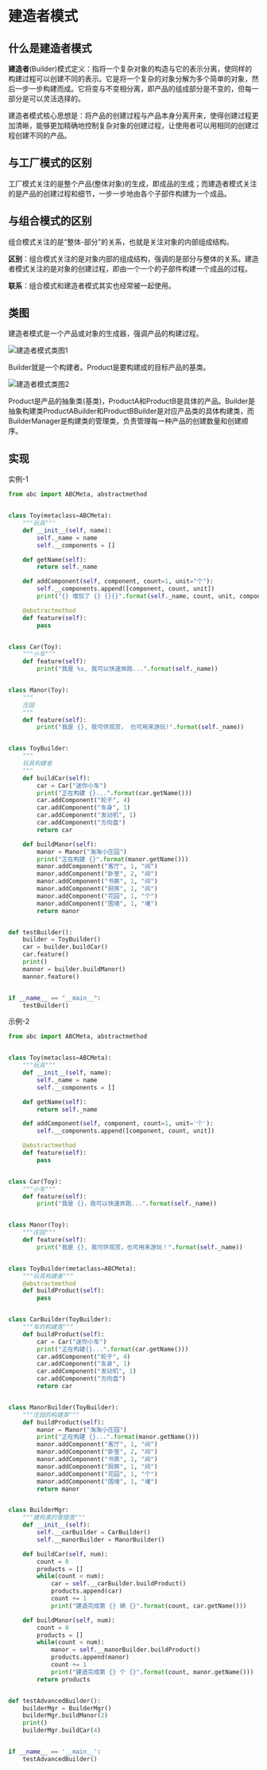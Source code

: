 # 建造者模式

## 什么是建造者模式

**建造者**(Builder)模式定义：指将一个复杂对象的构造与它的表示分离，使同样的构建过程可以创建不同的表示。它是将一个复杂的对象分解为多个简单的对象，然后一步一步构建而成。它将变与不变相分离，即产品的组成部分是不变的，但每一部分是可以灵活选择的。

建造者模式核心思想是：将产品的创建过程与产品本身分离开来，使得创建过程更加清晰，能够更加精确地控制复杂对象的创建过程，让使用者可以用相同的创建过程创建不同的产品。

## 与工厂模式的区别

工厂模式关注的是整个产品(整体对象)的生成，即成品的生成；而建造者模式关注的是产品的创建过程和细节，一步一步地由各个子部件构建为一个成品。

## 与组合模式的区别

组合模式关注的是“整体-部分”的关系，也就是关注对象的内部组成结构。

**区别**：组合模式关注的是对象内部的组成结构，强调的是部分与整体的关系。建造者模式关注的是对象的创建过程，即由一个一个的子部件构建一个成品的过程。

**联系**：组合模式和建造者模式其实也经常被一起使用。

## 类图

建造者模式是一个产品或对象的生成器，强调产品的构建过程。

![建造者模式类图1](images/建造者模式的类图1.png)

Builder就是一个构建者。Product是要构建成的目标产品的基类。

![建造者模式类图2](images/建造者模式的类图2.png)

Product是产品的抽象类(基类)，ProductA和ProductB是具体的产品。Builder是抽象构建类ProductABuilder和ProductBBuilder是对应产品类的具体构建类，而BuilderManager是构建类的管理类，负责管理每一种产品的创建数量和创建顺序。

## 实现

实例-1

```python
from abc import ABCMeta, abstractmethod


class Toy(metaclass=ABCMeta):
    """玩具"""
    def __init__(self, name):
        self._name = name
        self.__components = []

    def getName(self):
        return self._name

    def addComponent(self, component, count=1, unit="个"):
        self.__components.append([component, count, unit])
        print("{} 增加了 {} {}{}".format(self._name, count, unit, component))

    @abstractmethod
    def feature(self):
        pass


class Car(Toy):
    """小车"""
    def feature(self):
        print("我是 %s, 我可以快速奔跑...".format(self._name))


class Manor(Toy):
    """
    庄园
    """
    def feature(self):
        print("我是 {}, 我可供观赏， 也可用来游玩!".format(self._name))


class ToyBuilder:
    """
    玩具构建者
    """
    def buildCar(self):
        car = Car("迷你小车")
        print("正在构建 {}...".format(car.getName()))
        car.addComponent("轮子", 4)
        car.addComponent("车身", 1)
        car.addComponent("发动机", 1)
        car.addComponent("方向盘")
        return car

    def buildManor(self):
        manor = Manor("淘淘小庄园")
        print("正在构建 {}".format(manor.getName()))
        manor.addComponent("客厅", 1, "间")
        manor.addComponent("卧室", 2, "间")
        manor.addComponent("书房", 1, "间")
        manor.addComponent("厨房", 1, "间")
        manor.addComponent("花园", 1, "个")
        manor.addComponent("围墙", 1, "堵")
        return manor


def testBuilder():
    builder = ToyBuilder()
    car = builder.buildCar()
    car.feature()
    print()
    mannor = builder.buildManor()
    mannor.feature()


if __name__ == "__main__":
    testBuilder()
```

示例-2

```python
from abc import ABCMeta, abstractmethod


class Toy(metaclass=ABCMeta):
    """玩具"""
    def __init__(self, name):
        self._name = name
        self.__components = []

    def getName(self):
        return self._name

    def addComponent(self, component, count=1, unit='个'):
        self.__components.append([component, count, unit])

    @abstractmethod
    def feature(self):
        pass


class Car(Toy):
    """小车"""
    def feature(self):
        print("我是 {}，我可以快速奔跑...".format(self._name))


class Manor(Toy):
    """庄园"""
    def feature(self):
        print("我是 {}, 我可供观赏，也可用来游玩！".format(self._name))


class ToyBuilder(metaclass=ABCMeta):
    """玩具构建者"""
    @abstractmethod
    def buildProduct(self):
        pass


class CarBuilder(ToyBuilder):
    """车的构建类"""
    def buildProduct(self):
        car = Car("迷你小车")
        print("正在构建{}...".format(car.getName()))
        car.addComponent("轮子", 4)
        car.addComponent("车身", 1)
        car.addComponent("发动机", 1)
        car.addComponent("方向盘")
        return car


class ManorBuilder(ToyBuilder):
    """庄园的构建类"""
    def buildProduct(self):
        manor = Manor("淘淘小庄园")
        print("正在构建 {}...".format(manor.getName()))
        manor.addComponent("客厅", 1, "间")
        manor.addComponent("卧室", 2, "间")
        manor.addComponent("书房", 1, "间")
        manor.addComponent("厨房", 1, "间")
        manor.addComponent("花园", 1, "个")
        manor.addComponent("围墙", 1, "堵")
        return manor


class BuilderMgr:
    """建构类的管理类"""
    def __init__(self):
        self.__carBuilder = CarBuilder()
        self.__manorBuilder = ManorBuilder()

    def buildCar(self, num):
        count = 0
        products = []
        while(count < num):
            car = self.__carBuilder.buildProduct()
            products.append(car)
            count += 1
            print("建造完成第 {} 辆 {}".format(count, car.getName()))

    def buildManor(self, num):
        count = 0
        products = []
        while(count < num):
            manor = self.__manorBuilder.buildProduct()
            products.append(manor)
            count += 1
            print("建造完成第 {} 个 {}".format(count, manor.getName()))
        return products


def testAdvancedBuilder():
    builderMgr = BuilderMgr()
    builderMgr.buildManor(2)
    print()
    builderMgr.buildCar(4)


if __name__ == '__main__':
    testAdvancedBuilder()

```
